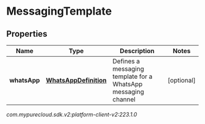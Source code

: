 # MessagingTemplate


## Properties

| Name | Type | Description | Notes |
| ------------ | ------------- | ------------- | ------------- |
| **whatsApp** | [**WhatsAppDefinition**](WhatsAppDefinition) | Defines a messaging template for a WhatsApp messaging channel |  [optional] |




_com.mypurecloud.sdk.v2:platform-client-v2:223.1.0_
